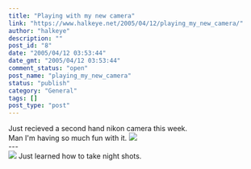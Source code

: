 ```yaml
---
title: "Playing with my new camera"
link: "https://www.halkeye.net/2005/04/12/playing_my_new_camera/"
author: "halkeye"
description: ""
post_id: "8"
date: "2005/04/12 03:53:44"
date_gmt: "2005/04/12 03:53:44"
comment_status: "open"
post_name: "playing_my_new_camera"
status: "publish"
category: "General"
tags: []
post_type: "post"
---
```


Just recieved a second hand nikon camera this week.  
Man I'm having so much fun with it. ![](http://farm3.static.flickr.com/2734/4200444579_6a8a271ae1_m.jpg)  
\---  
![](http://farm3.static.flickr.com/2537/4201198294_64272acbca_m.jpg) Just learned how to take night shots.